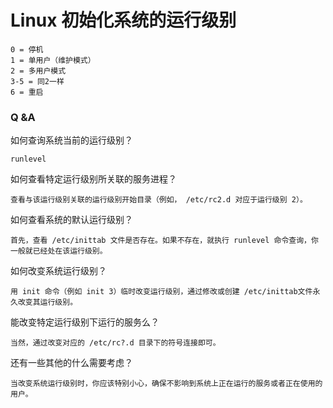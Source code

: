 # Linux 初始化系统的运行级别

    0 = 停机
    1 = 单用户（维护模式）
    2 = 多用户模式
    3-5 = 同2一样
    6 = 重启

### Q  &A

如何查询系统当前的运行级别？

    runlevel

如何查看特定运行级别所关联的服务进程？

    查看与该运行级别关联的运行级别开始目录（例如， /etc/rc2.d 对应于运行级别 2）。

如何查看系统的默认运行级别？

    首先，查看 /etc/inittab 文件是否存在。如果不存在，就执行 runlevel 命令查询，你一般就已经处在该运行级别。

如何改变系统运行级别？

    用 init 命令（例如 init 3）临时改变运行级别，通过修改或创建 /etc/inittab文件永久改变其运行级别。

能改变特定运行级别下运行的服务么？

    当然，通过改变对应的 /etc/rc?.d 目录下的符号连接即可。

还有一些其他的什么需要考虑？

    当改变系统运行级别时，你应该特别小心，确保不影响到系统上正在运行的服务或者正在使用的用户。
